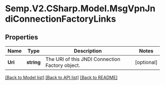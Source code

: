 # Semp.V2.CSharp.Model.MsgVpnJndiConnectionFactoryLinks
## Properties

Name | Type | Description | Notes
------------ | ------------- | ------------- | -------------
**Uri** | **string** | The URI of this JNDI Connection Factory object. | [optional] 

[[Back to Model list]](../README.md#documentation-for-models) [[Back to API list]](../README.md#documentation-for-api-endpoints) [[Back to README]](../README.md)

